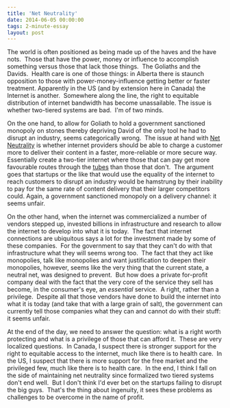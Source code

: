 ```yaml
---
title: 'Net Neutrality'
date: 2014-06-05 00:00:00 
tags: 2-minute-essay
layout: post
---
```

The world is often positioned as being made up of the haves and the have nots. &nbsp;Those that have the power, money or influence to accomplish something versus those that lack those things. &nbsp;The Goliaths and the Davids. &nbsp;Health care is one of those things: in Alberta there is staunch opposition to those with power-money-influence getting better or faster treatment. Apparently in the US (and by extension here in Canada) the Internet is another. &nbsp;Somewhere along the line, the right to equitable distribution of internet bandwidth has become unassailable. The issue is whether two-tiered systems are bad. &nbsp;I'm of two minds.

<a name="more"></a>On the one hand, to allow for Goliath to hold a government sanctioned monopoly on stones thereby depriving David of the only tool he had to disrupt an industry, seems categorically wrong. &nbsp;The issue at hand with [Net Neutrality](https://www.youtube.com/watch?v=fpbOEoRrHyU) is whether internet providers should be able to charge a customer more to deliver their content in a faster, more-reliable or more secure way. Essentially create a two-tier internet where those that can pay get more favourable routes through the [tubes](https://www.youtube.com/watch?v=f99PcP0aFNE) than those that don't. &nbsp;The argument goes that startups or the like that would use the equality of the internet to reach customers to disrupt an industry would be hamstrung by their inability to pay for the same rate of content delivery that their larger competitors could. Again, a government sanctioned monopoly on a delivery channel: it seems unfair.

On the other hand, when the internet was commercialized a number of vendors stepped up, invested billions in infrastructure and research to allow the internet to develop into what it is today. &nbsp;The fact that internet connections are ubiquitous says a lot for the investment made by some of these companies. &nbsp;For the government to say that they can't do with that infrastructure what they will seems wrong too. &nbsp;The fact that they act like monopolies, talk like monopolies and want justification to deepen their monopolies, however, seems like the very thing that the current state, a neutral net, was designed to prevent. &nbsp;But how does a private for-profit company deal with the fact that the very core of the service they sell has become, in the consumer's eye, an _essential_ service. &nbsp;A right, rather than a privilege. &nbsp;Despite all that those vendors have done to build the internet into what it is today (and take that with a large grain of salt), the government can currently tell those companies what they can and cannot do with their stuff: it seems unfair.

At the end of the day, we need to answer the question: what is a right worth protecting and what is a privilege of those that can afford it. &nbsp;These are very localized questions. &nbsp;In Canada, I suspect there is stronger support for the right to equitable access to the internet, much like there is to health care. &nbsp;In the US, I suspect that there is more support for the free market and the privileged few, much like there is to health care. &nbsp;In the end, I think I fall on the side of maintaining net neutrality since formalized two tiered systems don't end well. &nbsp;But I don't think I'd ever bet on the startups failing to disrupt the big guys. &nbsp;That's the thing about ingenuity, it sees these problems as challenges to be overcome in the name of profit.

